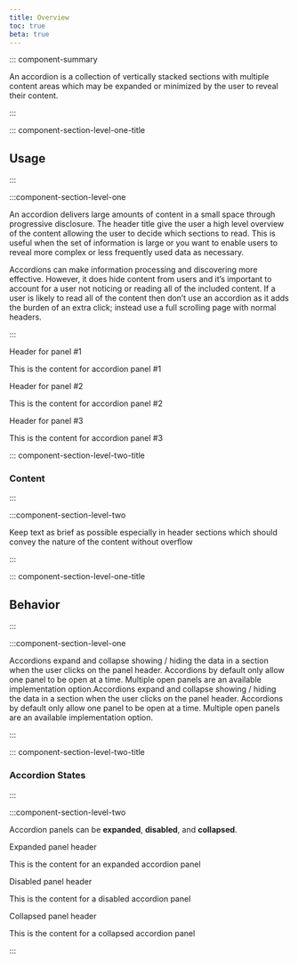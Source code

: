 ```yaml
---
title: Overview
toc: true
beta: true
---
```


<DocPreviewWarning/>

::: component-summary

An accordion is a collection of vertically stacked sections with multiple content areas which may be expanded or minimized by the user to reveal their content.

:::

::: component-section-level-one-title

## Usage

:::

:::component-section-level-one

An accordion delivers large amounts of content in a small space through progressive disclosure. The header title give the user a high level overview of the content allowing the user to decide which sections to read. This is useful when the set of information is large or you want to enable users to reveal more complex or less frequently used data as necessary.

Accordions can make information processing and discovering more effective. However, it does hide content from users and it’s important to account for a user not noticing or reading all of the included content. If a user is likely to read all of the content then don’t use an accordion as it adds the burden of an extra click; instead use a full scrolling page with normal headers.

:::

<div cds-layout="vertical gap:sm align:horizontal-stretch m-y:md">
<cds-accordion>
  <cds-accordion-panel class="demo-accordion" expanded>
    <cds-accordion-header>Header for panel #1</cds-accordion-header>
    <cds-accordion-content>
        <p cds-text="body" cds-layout="m-y:lg">This is the content for accordion panel #1</p>
    </cds-accordion-content>
  </cds-accordion-panel>
  <cds-accordion-panel class="demo-accordion">
    <cds-accordion-header>Header for panel #2</cds-accordion-header>
    <cds-accordion-content>
        <p cds-text="body" cds-layout="m-y:lg">This is the content for accordion panel #2</p>
    </cds-accordion-content>
  </cds-accordion-panel>
  <cds-accordion-panel class="demo-accordion">
    <cds-accordion-header>Header for panel #3</cds-accordion-header>
    <cds-accordion-content>
        <p cds-text="body" cds-layout="m-y:lg">This is the content for accordion panel #3</p>
    </cds-accordion-content>
  </cds-accordion-panel>
</cds-accordion>
</div>
<script type="text/javascript">
    document.querySelectorAll('.demo-accordion').forEach((a) => {
        a.addEventListener('expandedChange', (e) => {
            togglePanel(e.target);
        });
    });
    function togglePanel(panel) {
        panel.expanded = !panel.expanded;
    }
</script>

::: component-section-level-two-title

### Content

:::

:::component-section-level-two

Keep text as brief as possible especially in header sections which should convey the nature of the content without overflow

:::

::: component-section-level-one-title

## Behavior

:::

:::component-section-level-one

Accordions expand and collapse showing / hiding the data in a section when the user clicks on the panel header. Accordions by default only allow one panel to be open at a time. Multiple open panels are an available implementation option.Accordions expand and collapse showing / hiding the data in a section when the user clicks on the panel header. Accordions by default only allow one panel to be open at a time. Multiple open panels are an available implementation option.

:::

::: component-section-level-two-title

### Accordion States

:::

:::component-section-level-two

Accordion panels can be **expanded**, **disabled**, and **collapsed**.

<div cds-layout="vertical gap:sm align:horizontal-stretch">
<cds-accordion>
  <cds-accordion-panel expanded>
    <cds-accordion-header>Expanded panel header</cds-accordion-header>
    <cds-accordion-content>
        <p cds-text="body" cds-layout="m-y:lg">This is the content for an expanded accordion panel</p>
    </cds-accordion-content>
  </cds-accordion-panel>
  <cds-accordion-panel disabled>
    <cds-accordion-header>Disabled panel header</cds-accordion-header>
    <cds-accordion-content>
        <p cds-text="body" cds-layout="m-y:lg">This is the content for a disabled accordion panel</p>
    </cds-accordion-content>
  </cds-accordion-panel>
  <cds-accordion-panel>
    <cds-accordion-header>Collapsed panel header</cds-accordion-header>
    <cds-accordion-content>
        <p cds-text="body" cds-layout="m-y:lg">This is the content for a collapsed accordion panel</p>
    </cds-accordion-content>
  </cds-accordion-panel>
</cds-accordion>
</div>

:::
